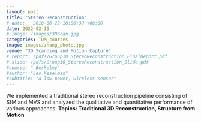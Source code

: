 ```yaml
---
layout: post
title: "Stereo Reconstruction"
# date:   2010-06-22 18:08:39 +00:00
date: 2022-02-15
# image: /images/3DScan.jpg
categories: TUM_courses
image: images/zhang_photo.jpg
venue: "3D Scanning and Motion Capture"
# report: /pdfs/Group10_StereoReconstruction_FinalReport.pdf
# slide: /pdfs/Group10_StereoReconstruction_Slide.pdf
#course: " Berkeley"
#author: "Leo Keselman"
#subtitle: "A low power, wireless sensor"
---
```

We implemented a traditional stereo reconstruction pipeline consisting of SfM and MVS and analyzed the qualitative and quantitative performance of various approaches.
<b>Topics:<b>   Traditional 3D Reconstruction, Structure from Motion
